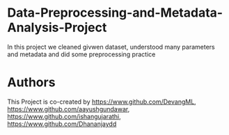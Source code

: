 # Data-Preprocessing-and-Metadata-Analysis-Project

In this project we cleaned givwen dataset, understood many parameters and metadata and did some preprocessing practice

# Authors

This Project is co-created by https://www.github.com/DevangML, https://www.github.com/aayushgundawar, https://www.github.com/ishangujarathi, https://www.github.com/Dhananjaydd
